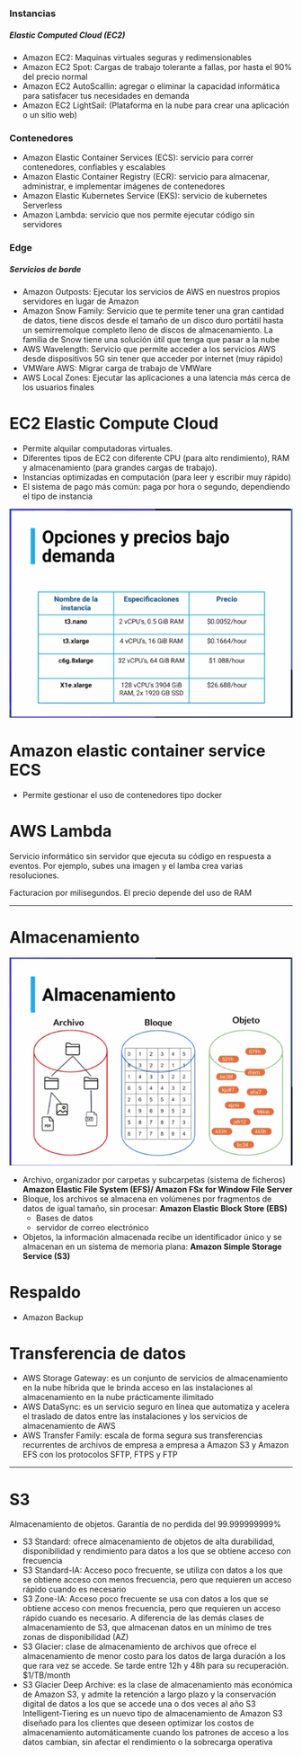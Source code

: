 ### Instancias
##### Elastic Computed Cloud (EC2)
- Amazon EC2: Maquinas virtuales seguras y redimensionables
- Amazon EC2 Spot: Cargas de trabajo tolerante a fallas, por hasta el 90% del precio normal
- Amazon EC2 AutoScallin: agregar o eliminar la capacidad informática para satisfacer tus necesidades en demanda
- Amazon EC2 LightSail: (Plataforma en la nube para crear una aplicación o un sitio web)

### Contenedores
- Amazon Elastic Container Services (ECS): servicio para correr contenedores, confiables y escalables
- Amazon Elastic Container Registry (ECR): servicio para almacenar, administrar, e implementar imágenes de contenedores
- Amazon Elastic Kubernetes Service (EKS): servicio de kubernetes
Serverless
- Amazon Lambda: servicio que nos permite ejecutar código sin servidores

### Edge
##### Servicios de borde
- Amazon Outposts: Ejecutar los servicios de AWS en nuestros propios servidores en lugar de Amazon
- Amazon Snow Family: Servicio que te permite tener una gran cantidad de datos, tiene discos desde el tamaño de un disco duro portátil hasta un semirremolque completo lleno de discos de almacenamiento. La familia de Snow tiene una solución útil que tenga que pasar a la nube
- AWS Wavelength: Servicio que permite acceder a los servicios AWS desde dispositivos 5G sin tener que acceder por internet (muy rápido)
- VMWare AWS: Migrar carga de trabajo de VMWare
- AWS Local Zones: Ejecutar las aplicaciones a una latencia más cerca de los usuarios finales

# EC2 Elastic Compute Cloud
- Permite alquilar computadoras virtuales.
- Diferentes tipos de EC2 con diferente CPU (para alto rendimiento), RAM y almacenamiento (para grandes cargas de trabajo).
- Instancias optimizadas en computación (para leer y escribir muy rápido)
- El sistema de pago más común: paga por hora o segundo, dependiendo el tipo de instancia

![ec2 ejemplos](ec2_ejemplos.png)

# Amazon elastic container service ECS
- Permite gestionar el uso de contenedores tipo docker 

# AWS Lambda

Servicio informático sin servidor que ejecuta su código en respuesta a eventos. Por ejemplo, subes una imagen y el lamba crea varias resoluciones.

Facturacion por milisegundos. El precio depende del uso de RAM

---

# Almacenamiento

![tipos_almacenamiento](tipos_almacenamiento.png)


- Archivo, organizador por carpetas y subcarpetas (sistema de ficheros) **Amazon Elastic File System (EFS)/ Amazon FSx for Window File Server**
- Bloque, los archivos se almacena en volúmenes por fragmentos de datos de igual tamaño, sin procesar: **Amazon Elastic Block Store (EBS)**
    - Bases de datos
    - servidor de correo electrónico
- Objetos, la información almacenada recibe un identificador único y se almacenan en un sistema de memoria plana: **Amazon Simple Storage Service (S3)**

# Respaldo
- Amazon Backup

# Transferencia de datos
- AWS Storage Gateway: es un conjunto de servicios de almacenamiento en la nube híbrida que le brinda acceso en las instalaciones al almacenamiento en la nube prácticamente ilimitado
- AWS DataSync: es un servicio seguro en línea que automatiza y acelera el traslado de datos entre las instalaciones y los servicios de almacenamiento de AWS
- AWS Transfer Family: escala de forma segura sus transferencias recurrentes de archivos de empresa a empresa a Amazon S3 y Amazon EFS con los protocolos SFTP, FTPS y FTP

---

# S3
Almacenamiento de objetos. Garantía de no perdida del 99.999999999%

- S3 Standard: ofrece almacenamiento de objetos de alta durabilidad, disponibilidad y rendimiento para datos a los que se obtiene acceso con frecuencia
- S3 Standard-IA: Acceso poco frecuente, se utiliza con datos a los que se obtiene acceso con menos frecuencia, pero que requieren un acceso rápido cuando es necesario
- S3 Zone-IA: Acceso poco frecuente se usa con datos a los que se obtiene acceso con menos frecuencia, pero que requieren un acceso rápido cuando es necesario. A diferencia de las demás clases de almacenamiento de S3, que almacenan datos en un mínimo de tres zonas de disponibilidad (AZ)
- S3 Glacier: clase de almacenamiento de archivos que ofrece el almacenamiento de menor costo para los datos de larga duración a los que rara vez se accede. Se tarde entre 12h y 48h para su recuperación. $1/TB/month
- S3 Glacier Deep Archive: es la clase de almacenamiento más económica de Amazon S3, y admite la retención a largo plazo y la conservación digital de datos a los que se accede una o dos veces al año
S3 Intelligent-Tiering es un nuevo tipo de almacenamiento de Amazon S3 diseñado para los clientes que deseen optimizar los costos de almacenamiento automáticamente cuando los patrones de acceso a los datos cambian, sin afectar el rendimiento o la sobrecarga operativa